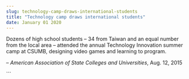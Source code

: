 ```yaml
---
slug: technology-camp-draws-international-students
title: "Technology camp draws international students"
date: January 01 2020
---
```


 
<p>
  Dozens of high school students – 34 from Taiwan and an equal number from the
  local area – attended the annual Technology Innovation summer camp at CSUMB,
  designing video games and learning to program.
</p>
<p>
  – <em>American Association of State Colleges and Universities</em>, Aug. 12,
  2015
</p>
```
